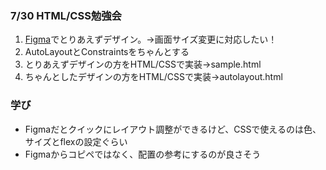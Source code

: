 ### 7/30 HTML/CSS勉強会

1. [Figma](https://www.figma.com/file/eH1nk1mlNwMIvPejFzmzAF/Untitled?node-id=2%3A15)でとりあえずデザイン。→画面サイズ変更に対応したい！
2. AutoLayoutとConstraintsをちゃんとする
3. とりあえずデザインの方をHTML/CSSで実装→sample.html
4. ちゃんとしたデザインの方をHTML/CSSで実装→autolayout.html

### 学び

- Figmaだとクイックにレイアウト調整ができるけど、CSSで使えるのは色、サイズとflexの設定ぐらい
- Figmaからコピペではなく、配置の参考にするのが良さそう
